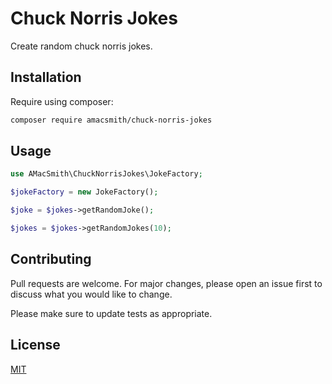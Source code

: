 # Chuck Norris Jokes

Create random chuck norris jokes.

## Installation

Require using composer:

```bash
composer require amacsmith/chuck-norris-jokes
```

## Usage

```php
use AMacSmith\ChuckNorrisJokes\JokeFactory;

$jokeFactory = new JokeFactory();

$joke = $jokes->getRandomJoke();

$jokes = $jokes->getRandomJokes(10);
```

## Contributing
Pull requests are welcome. For major changes, please open an issue first to discuss what you would like to change.

Please make sure to update tests as appropriate.

## License
[MIT](./LICENSE.md)
